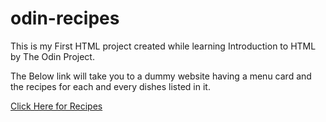 # odin-recipes
<p>This is my First HTML project created while learning Introduction to HTML by The Odin Project.</p>
<p>The Below link will take you to a dummy website having a menu card and the recipes for each and every dishes listed in it.</p>
<a href="https://amanpandya20.github.io/odin-recipes/">Click Here for Recipes</a>